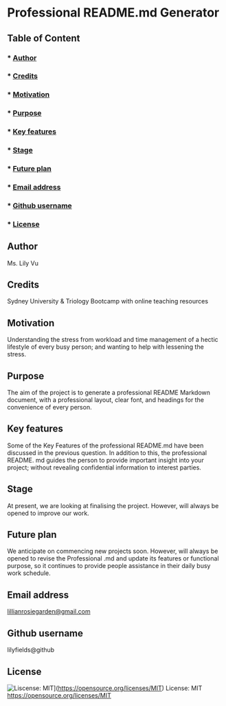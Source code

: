 

  # Professional README.md Generator

  
  ## Table of Content
  ### * [Author](#author) 
  ### * [Credits](#credits)
  ### * [Motivation](#motivation)
  ### * [Purpose](#purpose)
  ### * [Key features](#keyFeatures)
  ### * [Stage](#stage)
  ### * [Future plan](#futurePlan)
  ### * [Email address](#emailAddress)
  ### * [Github username](#githubUsername)
  ### * [License](#license)

  ## Author
  Ms. Lily Vu

  ## Credits
  Sydney University & Triology Bootcamp with online teaching resources

  ## Motivation
  Understanding the stress from workload and time management of a hectic lifestyle of every busy person; and wanting to help with lessening the stress.

  ## Purpose
  The aim of the project is to generate a professional README Markdown document, with a professional layout, clear font, and headings for the convenience of every person. 

  ## Key features
  Some of the Key Features of the professional README.md have been discussed in the previous question. In addition to this, the professional README. md guides the person to provide important insight into your project; without revealing confidential information to interest parties. 

  ## Stage
  At present, we are looking at finalising the project. However, will always be opened to improve our work.

  ## Future plan
   We anticipate on commencing new projects soon. However, will always be opened to revise the Professional .md and update its features or functional purpose, so it continues to provide people assistance in their daily busy work schedule. 

  ## Email address
  lillianrosiegarden@gmail.com

  ## Github username
  lilyfields@github

  ## License
  ![Liscense: MIT](https://img.shields.io/badge/License-MIT-yellow.svg)](https://opensource.org/licenses/MIT) 
  License: MIT
  https://opensource.org/licenses/MIT

  